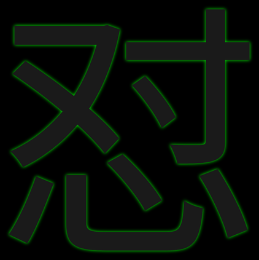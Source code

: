 <!DOCTYPE html PUBLIC "-//W3C//DTD XHTML 1.0 Transitional//EN" "http://www.w3.org/TR/xhtml1/DTD/xhtml1-transitional.dtd">
<html xmlns="http://www.w3.org/1999/xhtml">
<head>
<meta http-equiv="Content-Type" content="text/html; charset=utf-8" />
<title>此站被怼</title>
<style>
*{margin:0px; padding:0px;}
body{background:#000; font-size:700px; font-family:'黑体'; text-shadow:#0F0 0px 0px 10px; text-align:center;}
/*别鸡巴看了，就鸡吧几行html有必要么*/
</style>
<link href='http://cdn.webfont.youziku.com/webfonts/nomal/17845/45803/5958f22ef629d80c74e6ea92.css' rel='stylesheet' type='text/css' />
</head>

<body class="cssba89b4f2745b5">
怼
<iframe frameborder="no" border="0" marginwidth="0" marginheight="0" width=298 height=52 src="//music.163.com/outchain/player?type=2&id=535032&auto=1&height=66" style="display:none;"></iframe>
</body>
</html>
